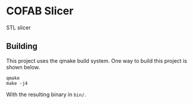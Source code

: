 # COFAB Slicer

STL slicer

## Building

This project uses the qmake build system. One way to build this
project is shown below.

```
qmake
make -j4
```

With the resulting binary in `bin/`.
